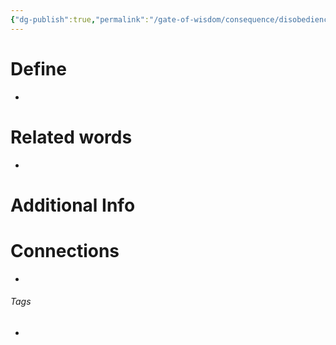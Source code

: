 ```yaml
---
{"dg-publish":true,"permalink":"/gate-of-wisdom/consequence/disobedience/chaos/","tags":["#GateWisdom","#ConsequenceDisobedience"]}
---
```


# Define
- 

# Related words
- 

# Additional Info


# Connections


- 

###### Tags
- 